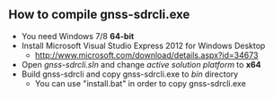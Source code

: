 How to compile gnss-sdrcli.exe
-------------------------------------------------------------------------------
* You need Windows 7/8 **64-bit**
* Install Microsoft Visual Studio Express 2012 for Windows Desktop
    * <http://www.microsoft.com/download/details.aspx?id=34673>
* Open *gnss-sdrcli.sln* and change *active solution platform* to **x64**
* Build gnss-sdrcli and copy gnss-sdrcli.exe to *bin* directory
    * You can use "install.bat" in order to copy gnss-sdrcli.exe
